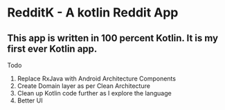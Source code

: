 # RedditK - A kotlin Reddit App


## This app is written in 100 percent Kotlin. It is my first ever Kotlin app.

Todo 
1. Replace RxJava with Android Architecture Components
2. Create Domain layer as per Clean Architecture
3. Clean up Kotlin code further as I explore the language
4. Better UI
